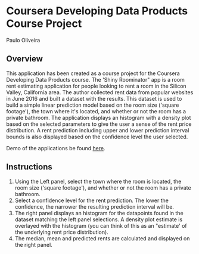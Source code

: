 Coursera Developing Data Products Course Project
=================================================
Paulo Oliveira

## Overview

This application has been created as a course project for the Coursera Developing Data Products course.
The 'Shiny Roominator" app is a room rent estimating application for people looking to rent a room in the Silicon Valley, California area.
The author collected rent data from popular websites in June 2016 and built a dataset with the results. This dataset is used to build a
simple linear prediction model based on the room size ('square footage'), the town where it's located, and whether or not the 
room has a private bathroom.
The application displays an histogram with a density plot based on the selected parameters to give the user a sense of the rent 
price distribution. A rent prediction including upper and lower prediction interval bounds is also displayed based on the
confidence level the user selected. 

Demo of the applications be found [here](https://paulorenato.shinyapps.io/roominator/).

## Instructions

1. Using the Left panel, select the town where the room is located, the room size ('square footage'), and whether or not the room has a private bathroom.
2. Select a confidence level for the rent prediction. The lower the confidence, the narrower the resulting prediction interval will be.
3. The right panel displays an histogram for the datapoints found in the dataset matching the left panel selections. A density plot estimate is overlayed
with the histogram (you can think of this as an "estimate' of the underlying rent price distribution).
4. The median, mean and predicted rents are calculated and displayed on the right panel.

